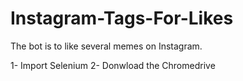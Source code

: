 # Instagram-Tags-For-Likes
The bot is to like several memes on Instagram. 



1- Import Selenium
2- Donwload the Chromedrive
